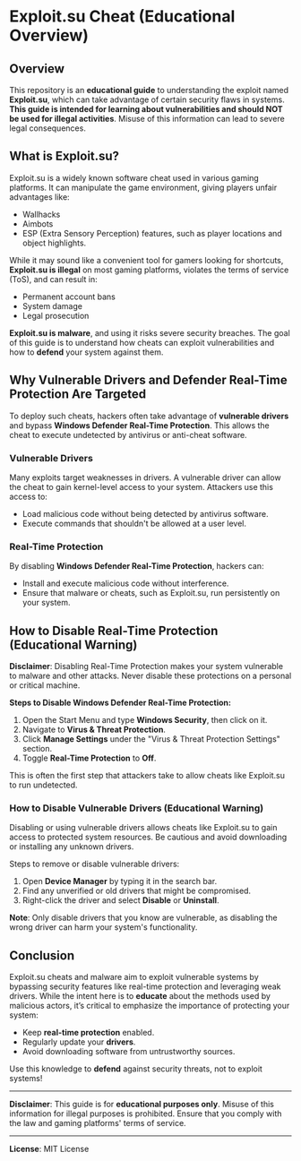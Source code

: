 # Exploit.su Cheat (Educational Overview)

## Overview

This repository is an **educational guide** to understanding the exploit named **Exploit.su**, which can take advantage of certain security flaws in systems. **This guide is intended for learning about vulnerabilities and should NOT be used for illegal activities**. Misuse of this information can lead to severe legal consequences.

## What is Exploit.su?

Exploit.su is a widely known software cheat used in various gaming platforms. It can manipulate the game environment, giving players unfair advantages like:
- Wallhacks
- Aimbots
- ESP (Extra Sensory Perception) features, such as player locations and object highlights.

While it may sound like a convenient tool for gamers looking for shortcuts, **Exploit.su is illegal** on most gaming platforms, violates the terms of service (ToS), and can result in:
- Permanent account bans
- System damage
- Legal prosecution

**Exploit.su is malware**, and using it risks severe security breaches. The goal of this guide is to understand how cheats can exploit vulnerabilities and how to **defend** your system against them.

## Why Vulnerable Drivers and Defender Real-Time Protection Are Targeted

To deploy such cheats, hackers often take advantage of **vulnerable drivers** and bypass **Windows Defender Real-Time Protection**. This allows the cheat to execute undetected by antivirus or anti-cheat software.

### Vulnerable Drivers
Many exploits target weaknesses in drivers. A vulnerable driver can allow the cheat to gain kernel-level access to your system. Attackers use this access to:
- Load malicious code without being detected by antivirus software.
- Execute commands that shouldn't be allowed at a user level.

### Real-Time Protection
By disabling **Windows Defender Real-Time Protection**, hackers can:
- Install and execute malicious code without interference.
- Ensure that malware or cheats, such as Exploit.su, run persistently on your system.

## How to Disable Real-Time Protection (Educational Warning)

**Disclaimer**: Disabling Real-Time Protection makes your system vulnerable to malware and other attacks. Never disable these protections on a personal or critical machine.

**Steps to Disable Windows Defender Real-Time Protection:**

1. Open the Start Menu and type **Windows Security**, then click on it.
2. Navigate to **Virus & Threat Protection**.
3. Click **Manage Settings** under the "Virus & Threat Protection Settings" section.
4. Toggle **Real-Time Protection** to **Off**.

This is often the first step that attackers take to allow cheats like Exploit.su to run undetected.

### How to Disable Vulnerable Drivers (Educational Warning)

Disabling or using vulnerable drivers allows cheats like Exploit.su to gain access to protected system resources. Be cautious and avoid downloading or installing any unknown drivers.

Steps to remove or disable vulnerable drivers:
1. Open **Device Manager** by typing it in the search bar.
2. Find any unverified or old drivers that might be compromised.
3. Right-click the driver and select **Disable** or **Uninstall**.

**Note**: Only disable drivers that you know are vulnerable, as disabling the wrong driver can harm your system's functionality.

## Conclusion

Exploit.su cheats and malware aim to exploit vulnerable systems by bypassing security features like real-time protection and leveraging weak drivers. While the intent here is to **educate** about the methods used by malicious actors, it’s critical to emphasize the importance of protecting your system:

- Keep **real-time protection** enabled.
- Regularly update your **drivers**.
- Avoid downloading software from untrustworthy sources.

Use this knowledge to **defend** against security threats, not to exploit systems!

---

**Disclaimer**: This guide is for **educational purposes only**. Misuse of this information for illegal purposes is prohibited. Ensure that you comply with the law and gaming platforms' terms of service. 

--- 

**License**: MIT License

